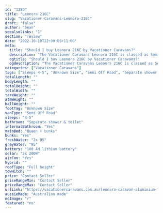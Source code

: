 ```yaml
---
id: "1280"
title: "Leonora 216C"
slug: "Vacationer-Caravans-Leonora-216C"
draft: "false"
author: "Sean"
seealsolinks: "1"
section: "review"
date: "2022-10-10T22:00:09+11:00"
meta:
  title: "Should I buy Leonora 216C by Vacationer Caravans?"
  description: "The Vacationer Caravans Leonora 216C is classed as Semi Off Road, and sleeps 4-5 people. It is Australian made and comes in at Unknown Size. It generally has Separate shower & toilet."
  ogtitle: "Should I buy Leonora 216C by Vacationer Caravans?"
  ogdescription: "The Vacationer Caravans Leonora 216C is classed as Semi Off Road, and sleeps 4-5 people. It is Australian made and comes in at Unknown Size. It generally has Separate shower & toilet."
categories: ["Vacationer Caravans"]
tags: ["Sleeps 4-5", "Unknown Size", "Semi Off Road", "Separate shower & toilet", "Full height", "Price Unknown", "Australian made"]
totalLength: ""
bodyLength: ""
totalHeight: ""
totalWidth: ""
tareWeight: ""
atmWeight: ""
ballWeight: ""
footTag: "Unknown Size"
vanType: "Semi Off Road"
sleeps: "4-5"
bathroom: "Separate shower & toilet"
internalBathroom: "Yes"
mainBed: "Queen + bunks"
bunks: "Yes"
freshWater: "2x 95"
greyWater: "95"
battery: "100 AH lithium battery"
solar: "2x 200W"
airCon: "Yes"
hybrid: ""
roofType: "Full height"
towHitch: ""
price: "Contact Seller"
priceRangeMin: "Contact Seller"
priceRangeMax: "Contact Seller"
urlLink: "https://vacationercaravans.com.au/leonora-caravan-aluminium-frame-touring/"
aussieMade: "Australian made"
noImage: "r"
featured: "no"
---
```

